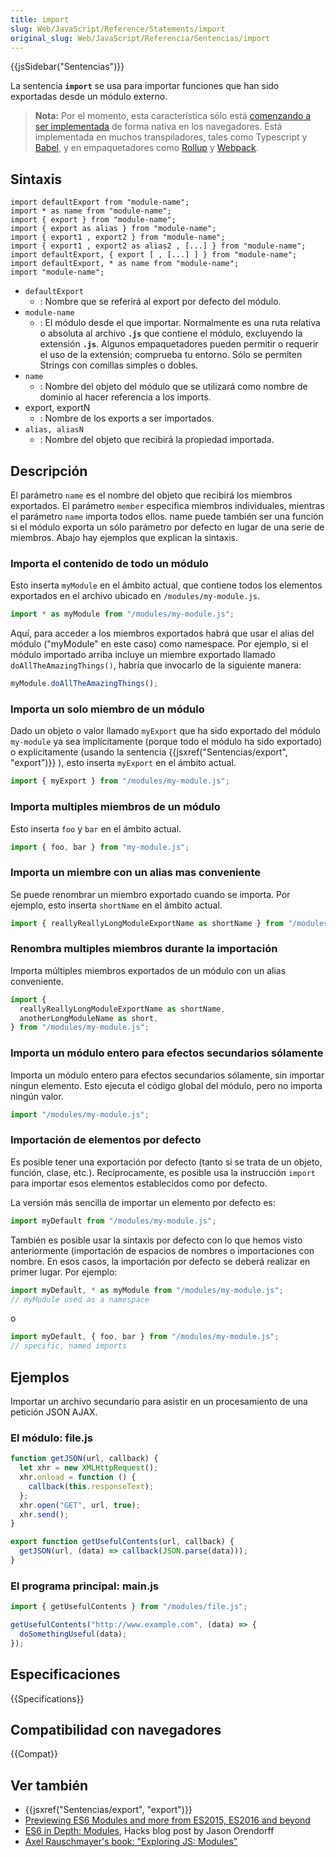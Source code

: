 ```yaml
---
title: import
slug: Web/JavaScript/Reference/Statements/import
original_slug: Web/JavaScript/Referencia/Sentencias/import
---
```


{{jsSidebar("Sentencias")}}

La sentencia **`import`** se usa para importar funciones que han sido exportadas desde un módulo externo.

> **Nota:** Por el momento, esta característica sólo está [comenzando a ser implementada](https://jakearchibald.com/2017/es-modules-in-browsers/) de forma nativa en los navegadores. Está implementada en muchos transpiladores, tales como Typescript y [Babel](http://babeljs.io/), y en empaquetadores como [Rollup](https://github.com/rollup/rollup) y [Webpack](https://webpack.js.org/).

## Sintaxis

```
import defaultExport from "module-name";
import * as name from "module-name";
import { export } from "module-name";
import { export as alias } from "module-name";
import { export1 , export2 } from "module-name";
import { export1 , export2 as alias2 , [...] } from "module-name";
import defaultExport, { export [ , [...] ] } from "module-name";
import defaultExport, * as name from "module-name";
import "module-name";
```

- `defaultExport`
  - : Nombre que se referirá al export por defecto del módulo.
- `module-name`
  - : El módulo desde el que importar. Normalmente es una ruta relativa o absoluta al archivo **`.js`** que contiene el módulo, excluyendo la extensión **`.js`**. Algunos empaquetadores pueden permitir o requerir el uso de la extensión; comprueba tu entorno. Sólo se permiten Strings con comillas simples o dobles.
- `name`
  - : Nombre del objeto del módulo que se utilizará como nombre de dominio al hacer referencia a los imports.
- export, exportN
  - : Nombre de los exports a ser importados.
- `alias, aliasN`
  - : Nombre del objeto que recibirá la propiedad importada.

## Descripción

El parámetro `name` es el nombre del objeto que recibirá los miembros exportados. El parámetro `member` especifica miembros individuales, mientras el parámetro `name` importa todos ellos. name puede también ser una función si el módulo exporta un sólo parámetro por defecto en lugar de una serie de miembros. Abajo hay ejemplos que explican la sintaxis.

### Importa el contenido de todo un módulo

Esto inserta `myModule` en el ámbito actual, que contiene todos los elementos exportados en el archivo ubicado en `/modules/my-module.js`.

```js
import * as myModule from "/modules/my-module.js";
```

Aquí, para acceder a los miembros exportados habrá que usar el alias del módulo ("myModule" en este caso) como namespace. Por ejemplo, si el módulo importado arriba incluye un miembre exportado llamado `doAllTheAmazingThings()`, habría que invocarlo de la siguiente manera:

```js
myModule.doAllTheAmazingThings();
```

### Importa un solo miembro de un módulo

Dado un objeto o valor llamado `myExport` que ha sido exportado del módulo `my-module` ya sea implícitamente (porque todo el módulo ha sido exportado) o explícitamente (usando la sentencia {{jsxref("Sentencias/export", "export")}} ), esto inserta `myExport` en el ámbito actual.

```js
import { myExport } from "/modules/my-module.js";
```

### Importa multiples miembros de un módulo

Esto inserta `foo` y `bar` en el ámbito actual.

```js
import { foo, bar } from "my-module.js";
```

### Importa un miembre con un alias mas conveniente

Se puede renombrar un miembro exportado cuando se importa. Por ejemplo, esto inserta `shortName` en el ámbito actual.

```js
import { reallyReallyLongModuleExportName as shortName } from "/modules/my-module.js";
```

### Renombra multiples miembros durante la importación

Importa múltiples miembros exportados de un módulo con un alias conveniente.

```js
import {
  reallyReallyLongModuleExportName as shortName,
  anotherLongModuleName as short,
} from "/modules/my-module.js";
```

### Importa un módulo entero para efectos secundarios sólamente

Importa un módulo entero para efectos secundarios sólamente, sin importar ningun elemento. Esto ejecuta el código global del módulo, pero no importa ningún valor.

```js
import "/modules/my-module.js";
```

### Importación de elementos por defecto

Es posible tener una exportación por defecto (tanto si se trata de un objeto, función, clase, etc.). Recíprocamente, es posible usa la instrucción `import` para importar esos elementos establecidos como por defecto.

La versión más sencilla de importar un elemento por defecto es:

```js
import myDefault from "/modules/my-module.js";
```

También es posible usar la sintaxis por defecto con lo que hemos visto anteriormente (importación de espacios de nombres o importaciones con nombre. En esos casos, la importación por defecto se deberá realizar en primer lugar. Por ejemplo:

```js
import myDefault, * as myModule from "/modules/my-module.js";
// myModule used as a namespace
```

o

```js
import myDefault, { foo, bar } from "/modules/my-module.js";
// specific, named imports
```

## Ejemplos

Importar un archivo secundario para asistir en un procesamiento de una petición JSON AJAX.

### El módulo: file.js

```js
function getJSON(url, callback) {
  let xhr = new XMLHttpRequest();
  xhr.onload = function () {
    callback(this.responseText);
  };
  xhr.open("GET", url, true);
  xhr.send();
}

export function getUsefulContents(url, callback) {
  getJSON(url, (data) => callback(JSON.parse(data)));
}
```

### El programa principal: main.js

```js
import { getUsefulContents } from "/modules/file.js";

getUsefulContents("http://www.example.com", (data) => {
  doSomethingUseful(data);
});
```

## Especificaciones

{{Specifications}}

## Compatibilidad con navegadores

{{Compat}}

## Ver también

- {{jsxref("Sentencias/export", "export")}}
- [Previewing ES6 Modules and more from ES2015, ES2016 and beyond](https://blogs.windows.com/msedgedev/2016/05/17/es6-modules-and-beyond/)
- [ES6 in Depth: Modules](https://hacks.mozilla.org/2015/08/es6-in-depth-modules/), Hacks blog post by Jason Orendorff
- [Axel Rauschmayer's book: "Exploring JS: Modules"](http://exploringjs.com/es6/ch_modules.html)
